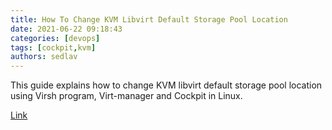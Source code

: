 ```yaml
---
title: How To Change KVM Libvirt Default Storage Pool Location
date: 2021-06-22 09:18:43
categories: [devops]
tags: [cockpit,kvm]
authors: sedlav
---
```


This guide explains how to change KVM libvirt default storage pool location using Virsh program, Virt-manager and Cockpit in Linux.

[Link](https://ostechnix.com/how-to-change-kvm-libvirt-default-storage-pool-location/)
